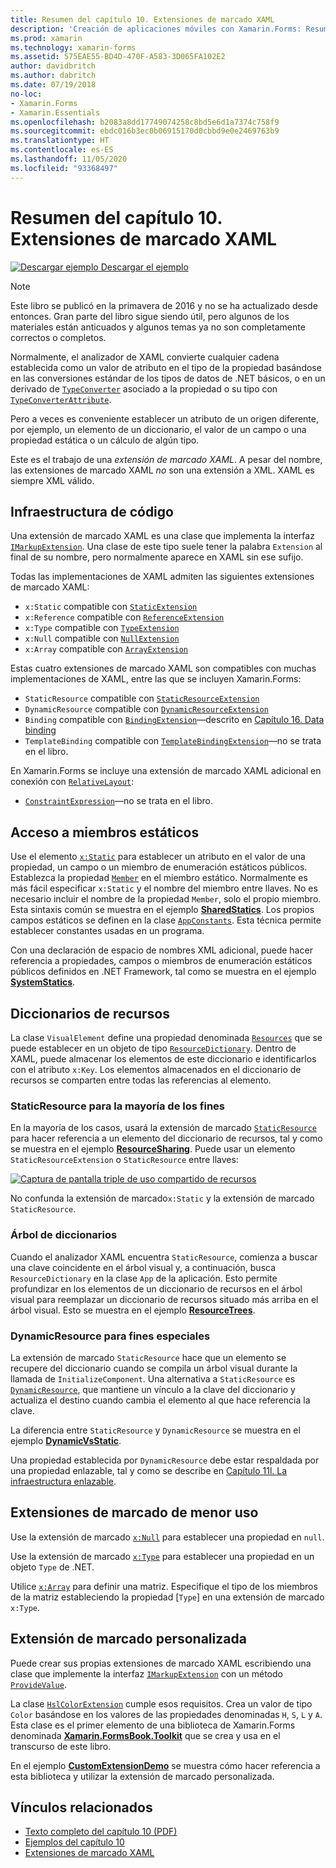```yaml
---
title: Resumen del capítulo 10. Extensiones de marcado XAML
description: 'Creación de aplicaciones móviles con Xamarin.Forms: Resumen del capítulo 10. Extensiones de marcado XAML'
ms.prod: xamarin
ms.technology: xamarin-forms
ms.assetid: 575EAE55-BD4D-470F-A583-3D065FA102E2
author: davidbritch
ms.author: dabritch
ms.date: 07/19/2018
no-loc:
- Xamarin.Forms
- Xamarin.Essentials
ms.openlocfilehash: b2083a8dd17749074258c8bd5e6d1a7374c758f9
ms.sourcegitcommit: ebdc016b3ec0b06915170d0cbbd9e0e2469763b9
ms.translationtype: HT
ms.contentlocale: es-ES
ms.lasthandoff: 11/05/2020
ms.locfileid: "93368497"
---
```

# <a name="summary-of-chapter-10-xaml-markup-extensions"></a>Resumen del capítulo 10. Extensiones de marcado XAML

[![Descargar ejemplo](~/media/shared/download.png) Descargar el ejemplo](https://github.com/xamarin/xamarin-forms-book-samples/tree/master/Chapter10)

> [!NOTE]
> Este libro se publicó en la primavera de 2016 y no se ha actualizado desde entonces. Gran parte del libro sigue siendo útil, pero algunos de los materiales están anticuados y algunos temas ya no son completamente correctos o completos.

Normalmente, el analizador de XAML convierte cualquier cadena establecida como un valor de atributo en el tipo de la propiedad basándose en las conversiones estándar de los tipos de datos de .NET básicos, o en un derivado de [`TypeConverter`](xref:Xamarin.Forms.TypeConverter) asociado a la propiedad o su tipo con [`TypeConverterAttribute`](xref:Xamarin.Forms.TypeConverterAttribute).

Pero a veces es conveniente establecer un atributo de un origen diferente, por ejemplo, un elemento de un diccionario, el valor de un campo o una propiedad estática o un cálculo de algún tipo.

Este es el trabajo de una *extensión de marcado XAML*. A pesar del nombre, las extensiones de marcado XAML *no* son una extensión a XML. XAML es siempre XML válido.

## <a name="the-code-infrastructure"></a>Infraestructura de código

Una extensión de marcado XAML es una clase que implementa la interfaz [`IMarkupExtension`](xref:Xamarin.Forms.Xaml.IMarkupExtension). Una clase de este tipo suele tener la palabra `Extension` al final de su nombre, pero normalmente aparece en XAML sin ese sufijo.

Todas las implementaciones de XAML admiten las siguientes extensiones de marcado XAML:

- `x:Static` compatible con [`StaticExtension`](xref:Xamarin.Forms.Xaml.StaticExtension)
- `x:Reference` compatible con [`ReferenceExtension`](xref:Xamarin.Forms.Xaml.ReferenceExtension)
- `x:Type` compatible con [`TypeExtension`](xref:Xamarin.Forms.Xaml.TypeExtension)
- `x:Null` compatible con [`NullExtension`](xref:Xamarin.Forms.Xaml.NullExtension)
- `x:Array` compatible con [`ArrayExtension`](xref:Xamarin.Forms.Xaml.ArrayExtension)

Estas cuatro extensiones de marcado XAML son compatibles con muchas implementaciones de XAML, entre las que se incluyen Xamarin.Forms:

- `StaticResource` compatible con [`StaticResourceExtension`](xref:Xamarin.Forms.Xaml.StaticResourceExtension)
- `DynamicResource` compatible con [`DynamicResourceExtension`](xref:Xamarin.Forms.Xaml.DynamicResourceExtension)
- `Binding` compatible con [`BindingExtension`](xref:Xamarin.Forms.Xaml.BindingExtension)&mdash;descrito en [Capítulo 16. Data binding](chapter16.md)
- `TemplateBinding` compatible con [`TemplateBindingExtension`](xref:Xamarin.Forms.Xaml.TemplateBindingExtension)&mdash;no se trata en el libro.

En Xamarin.Forms se incluye una extensión de marcado XAML adicional en conexión con [`RelativeLayout`](xref:Xamarin.Forms.RelativeLayout):

- [`ConstraintExpression`](xref:Xamarin.Forms.ConstraintExpression)&mdash;no se trata en el libro.

## <a name="accessing-static-members"></a>Acceso a miembros estáticos

Use el elemento [`x:Static`](xref:Xamarin.Forms.Xaml.StaticExtension) para establecer un atributo en el valor de una propiedad, un campo o un miembro de enumeración estáticos públicos. Establezca la propiedad [`Member`](xref:Xamarin.Forms.Xaml.StaticExtension.Member) en el miembro estático. Normalmente es más fácil especificar `x:Static` y el nombre del miembro entre llaves. No es necesario incluir el nombre de la propiedad `Member`, solo el propio miembro. Esta sintaxis común se muestra en el ejemplo [**SharedStatics**](https://github.com/xamarin/xamarin-forms-book-samples/tree/master/Chapter10/SharedStatics). Los propios campos estáticos se definen en la clase [`AppConstants`](https://github.com/xamarin/xamarin-forms-book-samples/blob/master/Chapter10/SharedStatics/SharedStatics/SharedStatics/AppConstants.cs). Esta técnica permite establecer constantes usadas en un programa.

Con una declaración de espacio de nombres XML adicional, puede hacer referencia a propiedades, campos o miembros de enumeración estáticos públicos definidos en .NET Framework, tal como se muestra en el ejemplo [**SystemStatics**](https://github.com/xamarin/xamarin-forms-book-samples/tree/master/Chapter10/SystemStatics).

## <a name="resource-dictionaries"></a>Diccionarios de recursos

La clase `VisualElement` define una propiedad denominada [`Resources`](xref:Xamarin.Forms.VisualElement.Resources) que se puede establecer en un objeto de tipo [`ResourceDictionary`](xref:Xamarin.Forms.ResourceDictionary). Dentro de XAML, puede almacenar los elementos de este diccionario e identificarlos con el atributo `x:Key`. Los elementos almacenados en el diccionario de recursos se comparten entre todas las referencias al elemento.

### <a name="staticresource-for-most-purposes"></a>StaticResource para la mayoría de los fines

En la mayoría de los casos, usará la extensión de marcado [`StaticResource`](xref:Xamarin.Forms.Xaml.StaticResourceExtension) para hacer referencia a un elemento del diccionario de recursos, tal y como se muestra en el ejemplo [**ResourceSharing**](https://github.com/xamarin/xamarin-forms-book-samples/tree/master/Chapter10/ResourceSharing). Puede usar un elemento `StaticResourceExtension` o `StaticResource` entre llaves:

[![Captura de pantalla triple de uso compartido de recursos](images/ch10fg03-small.png "Uso compartido de recursos")](images/ch10fg03-large.png#lightbox "Uso compartido de recursos")

No confunda la extensión de marcado`x:Static` y la extensión de marcado `StaticResource`.

### <a name="a-tree-of-dictionaries"></a>Árbol de diccionarios

Cuando el analizador XAML encuentra `StaticResource`, comienza a buscar una clave coincidente en el árbol visual y, a continuación, busca `ResourceDictionary` en la clase `App` de la aplicación. Esto permite profundizar en los elementos de un diccionario de recursos en el árbol visual para reemplazar un diccionario de recursos situado más arriba en el árbol visual. Esto se muestra en el ejemplo [**ResourceTrees**](https://github.com/xamarin/xamarin-forms-book-samples/tree/master/Chapter10/ResourceTrees).

### <a name="dynamicresource-for-special-purposes"></a>DynamicResource para fines especiales

La extensión de marcado `StaticResource` hace que un elemento se recupere del diccionario cuando se compila un árbol visual durante la llamada de `InitializeComponent`. Una alternativa a `StaticResource` es [`DynamicResource`](xref:Xamarin.Forms.Xaml.DynamicResourceExtension), que mantiene un vínculo a la clave del diccionario y actualiza el destino cuando cambia el elemento al que hace referencia la clave.

La diferencia entre `StaticResource` y `DynamicResource` se muestra en el ejemplo [**DynamicVsStatic**](https://github.com/xamarin/xamarin-forms-book-samples/tree/master/Chapter10/DynamicVsStatic).

Una propiedad establecida por `DynamicResource` debe estar respaldada por una propiedad enlazable, tal y como se describe en [Capítulo 11l. La infraestructura enlazable](chapter11.md).

## <a name="lesser-used-markup-extensions"></a>Extensiones de marcado de menor uso

Use la extensión de marcado [`x:Null`](xref:Xamarin.Forms.Xaml.NullExtension) para establecer una propiedad en `null`.

Use la extensión de marcado [`x:Type`](xref:Xamarin.Forms.Xaml.TypeExtension) para establecer una propiedad en un objeto `Type` de .NET.

Utilice [`x:Array`](xref:Xamarin.Forms.Xaml.ArrayExtension) para definir una matriz. Especifique el tipo de los miembros de la matriz estableciendo la propiedad [`Type`] en una extensión de marcado `x:Type`.

## <a name="a-custom-markup-extension"></a>Extensión de marcado personalizada

Puede crear sus propias extensiones de marcado XAML escribiendo una clase que implemente la interfaz [`IMarkupExtension`](xref:Xamarin.Forms.Xaml.IMarkupExtension) con un método [`ProvideValue`](xref:Xamarin.Forms.Xaml.IMarkupExtension.ProvideValue(System.IServiceProvider)).

La clase [`HslColorExtension`](https://github.com/xamarin/xamarin-forms-book-samples/blob/master/Libraries/Xamarin.FormsBook.Toolkit/Xamarin.FormsBook.Toolkit/HslColorExtension.cs) cumple esos requisitos. Crea un valor de tipo `Color` basándose en los valores de las propiedades denominadas `H`, `S`, `L` y `A`. Esta clase es el primer elemento de una biblioteca de Xamarin.Forms denominada [ **Xamarin.FormsBook.Toolkit**](https://github.com/xamarin/xamarin-forms-book-samples/tree/master/Libraries/Xamarin.FormsBook.Toolkit) que se crea y usa en el transcurso de este libro.

En el ejemplo [**CustomExtensionDemo**](https://github.com/xamarin/xamarin-forms-book-samples/tree/master/Chapter10/CustomExtensionDemo) se muestra cómo hacer referencia a esta biblioteca y utilizar la extensión de marcado personalizada.

## <a name="related-links"></a>Vínculos relacionados

- [Texto completo del capítulo 10 (PDF)](https://download.xamarin.com/developer/xamarin-forms-book/XamarinFormsBook-Ch10-Apr2016.pdf)
- [Ejemplos del capítulo 10](https://github.com/xamarin/xamarin-forms-book-samples/tree/master/Chapter10)
- [Extensiones de marcado XAML](~/xamarin-forms/xaml/markup-extensions/index.md)
